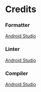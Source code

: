 # Credits

### Formatter
[Android Studio](https://developer.android.google.cn/studio/)

### Linter
[Android Studio](https://developer.android.google.cn/studio/)

### Compiler
[Android Studio](https://developer.android.google.cn/studio/)
